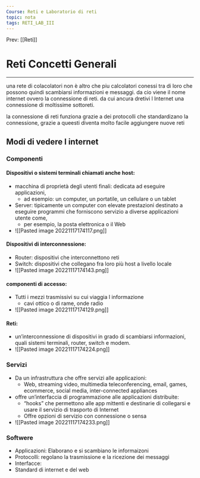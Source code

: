 ```yaml
---
Course: Reti e Laboratorio di reti
topic: nota
tags: RETI_LAB_III
---
```


Prev: [[Reti]]

# Reti Concetti Generali
---
una rete di colacolatori non è altro che piu calcolatori conessi tra di loro che possono quindi scambiarsi informazioni e messaggi. da cio viene il nome internet ovvero la connessione di reti. da cui ancura dretivi l Internet una connessione di moltissime sottoreti.

la connessione di reti funziona grazie a dei protocolli che standardizano la connessione, grazie a queesti diventa molto facile aggiungere nuove reti

## Modi di vedere l internet
### Componenti
#### Dispositivi o sistemi terminali chiamati anche host: 
- macchina di proprietà degli utenti finali:  dedicata ad eseguire applicazioni, 
	- ad esempio: un computer, un portatile, un cellulare o un tablet
- Server: tipicamente un computer con elevate prestazioni destinato a eseguire programmi che forniscono servizio a diverse applicazioni utente come,
	- per esempio, la posta elettronica o il Web
- ![[Pasted image 20221117174117.png]]
#### Dispositivi di interconnessione: 
- Router: dispositivi che interconnettono reti
- Switch: dispositivi che collegano fra loro più host a livello locale
- ![[Pasted image 20221117174143.png]]
#### componenti di accesso:
- Tutti i mezzi trasmissivi su cui viaggia l informazione 
	- cavi ottico o di rame, onde radio
- ![[Pasted image 20221117174129.png]]
#### Reti:
- un’interconnessione di dispositivi in grado di scambiarsi informazioni, quali sistemi terminali, router, switch e modem.
- ![[Pasted image 20221117174224.png]]
### Servizi
- Da un infrastruttura che offre servizi alle applicazioni: 
	- Web, streaming video, multimedia teleconferencing, email, games, ecommerce, social media, inter-connected appliances
- offre un’interfaccia di programmazione alle applicazioni distribuite:
	- “hooks” che permettono alle app mittenti e destinarie di collegarsi e usare il servizio di trasporto di Internet
	- Offre opzioni di servizio con connessione o sensa
- ![[Pasted image 20221117174233.png]]
### Softwere
- Applicazioni: Elaborano e si scambiano le informaizoni
- Protocolli: regolano la trasmissione e la ricezione dei messaggi
- Interfacce: 
- Standard di internet e del web
